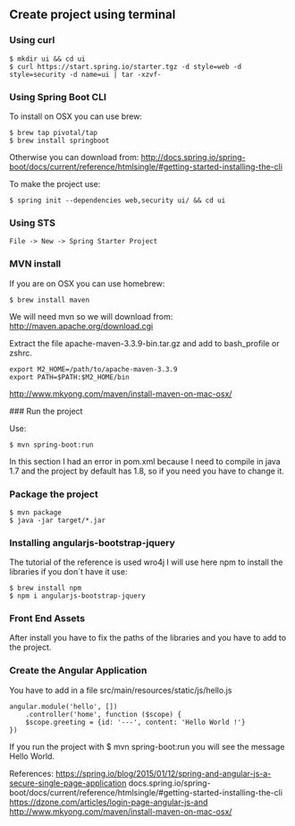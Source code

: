 Create project using terminal
-----------------------------

### Using curl

```shell
$ mkdir ui && cd ui
$ curl https://start.spring.io/starter.tgz -d style=web -d style=security -d name=ui | tar -xzvf-
```

### Using Spring Boot CLI

To install on OSX you can use brew:

```shell
$ brew tap pivotal/tap
$ brew install springboot
```

Otherwise you can download from:
http://docs.spring.io/spring-boot/docs/current/reference/htmlsingle/#getting-started-installing-the-cli

To make the project use:

```shell
$ spring init --dependencies web,security ui/ && cd ui
```

### Using STS 

```shell
File -> New -> Spring Starter Project
```

### MVN install

If you are on OSX you can use homebrew:

```shell
$ brew install maven
```

We will need mvn so we will download from:
http://maven.apache.org/download.cgi

Extract the file apache-maven-3.3.9-bin.tar.gz and add to 
bash_profile or zshrc.

```shell
export M2_HOME=/path/to/apache-maven-3.3.9
export PATH=$PATH:$M2_HOME/bin
```

http://www.mkyong.com/maven/install-maven-on-mac-osx/

### Run the project

Use:

```shell
$ mvn spring-boot:run 
```

In this section I had an error in pom.xml because I need to compile in java 1.7
and the project by default has 1.8, so if you need you have to change it.

### Package the project

```shell
$ mvn package
$ java -jar target/*.jar
```

### Installing angularjs-bootstrap-jquery

The tutorial of the reference is used wro4j I will use
here npm to install the libraries if you don´t have it
use:

```shell
$ brew install npm
$ npm i angularjs-bootstrap-jquery
```

### Front End Assets

After install you have to fix the paths of the libraries and 
you have to add to the project.

### Create the Angular Application

You have to add in a file src/main/resources/static/js/hello.js

```shell
angular.module('hello', [])
    .controller('home', function ($scope) {
    $scope.greeting = {id: '---', content: 'Hello World !'}
})
```

If you run the project with $ mvn spring-boot:run you will see
the message Hello World.













References:
https://spring.io/blog/2015/01/12/spring-and-angular-js-a-secure-single-page-application
docs.spring.io/spring-boot/docs/current/reference/htmlsingle/#getting-started-installing-the-cli
https://dzone.com/articles/login-page-angular-js-and
http://www.mkyong.com/maven/install-maven-on-mac-osx/
